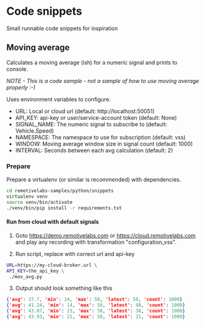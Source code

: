# Code snippets

Small runnable code snippets for inspiration

## Moving average

Calculates a moving average (ish) for a numeric signal and prints to console.

*NOTE - This is a code sample - not a sample of how to use moving average properly :-)*

Uses environment variables to configure.

* URL: Local or cloud url (default: http://localhost:50051)
* API_KEY: api-key or user/service-account token (default: None)
* SIGNAL_NAME: The numeric signal to subscribe to (default: Vehicle.Speed)
* NAMESPACE: The namespace to use for subscription (default: vss)
* WINDOW: Moving average window size in signal count (default: 1000)
* INTERVAL: Seconds between each avg calculation (default: 2)

### Prepare

Prepare a virtualenv (or similar is recommended) with dependencies.

```bash
cd remotivelabs-samples/python/snippets
virtualenv venv
source venv/bin/activate
./venv/bin/pip install -r requirements.txt
```

#### Run from cloud with default signals

1. Goto https://demo.remotivelabs.com or https://cloud.remotivelabs.com and play any recording
with transformation "configuration_vss".

2. Run script, replace with correct url and api-key
```bash
URL=https://my-cloud-broker.url \
API_KEY=the_api_key \
 ./mov_avg.py
```
3. Output should look something like this

```json lines
{'avg': 37.7, 'min': 14, 'max': 50, 'latest': 50, 'count': 1000}
{'avg': 41.24, 'min': 14, 'max': 50, 'latest': 48, 'count': 1000}
{'avg': 43.87, 'min': 23, 'max': 50, 'latest': 38, 'count': 1000}
{'avg': 43.93, 'min': 21, 'max': 50, 'latest': 21, 'count': 1000}
```